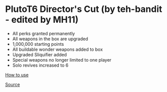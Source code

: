 # PlutoT6 Director's Cut (by teh-bandit - edited by MH11)
- All perks granted permanently
- All weapons in the box are upgraded
- 1,000,000 starting points
- All buildable wonder weapons added to box
- Upgraded Sliquifier added
- Special weapons no longer limited to one player
- Solo revives increased to 6

[How to use](https://github.com/naabclan/plutot6-scripts#how-to-use)

[Source](https://github.com/teh-bandit/Plutonium-T6ZM/tree/main/Director's%20Cut)

